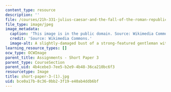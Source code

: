 ```yaml
---
content_type: resource
description: ''
file: /courses/21h-331-julius-caesar-and-the-fall-of-the-roman-republic-spring-2016/bce0a17b8c360bb23f19e40ab4ddb6bf_short-paper-3-1.jpg
file_type: image/jpeg
image_metadata:
  caption: 'This image is in the public domain. Source: Wikimedia Commons.'
  credit: 'Source: Wikimedia Commons.'
  image-alt: A slightly-damaged bust of a strong-featured gentleman with thick hair.
learning_resource_types: []
ocw_type: OCWImage
parent_title: Assignments - Short Paper 3
parent_type: CourseSection
parent_uid: 4b4cebe3-7ee5-b2e9-4b48-36ca210bc6f3
resourcetype: Image
title: short-paper-3-(1).jpg
uid: bce0a17b-8c36-0bb2-3f19-e40ab4ddb6bf
---
```

